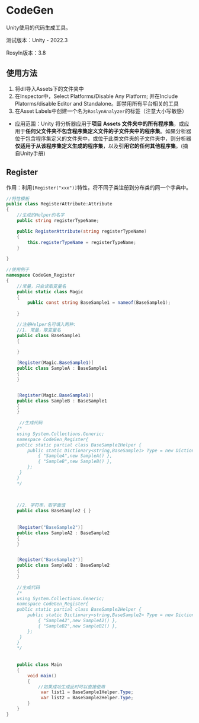 # CodeGen
 Unity使用的代码生成工具。

测试版本：Unity - 2022.3 

Rosyln版本：3.8



## 使用方法

1. 将dll导入Assets下的文件夹中
2. 在Inspector中，Select Platforms/Disable Any Platform; 并在Include Platorms/disable Editor and Standalone。即禁用所有平台相关的工具
3. 在Asset Labels中创建一个名为`RoslynAnalyzer`的标签（注意大小写敏感）

- 应用范围：Unity 将分析器应用于**项目 Assets 文件夹中的所有程序集**，或应用于**任何父文件夹不包含程序集定义文件的子文件夹中的程序集**。如果分析器位于包含程序集定义的文件夹中，或位于此类文件夹的子文件夹中，则分析器**仅适用于从该程序集定义生成的程序集**，以及**引用它的任何其他程序集**。(摘自Unity手册)

## Register

作用：利用`[Register("xxx")]`特性，将不同子类注册到分布类的同一个字典中。

```csharp
//特性模板
public class RegisterAttribute:Attribute
{
    //生成的Helper的名字
    public string registerTypeName;

    public RegisterAttribute(string registerTypeName)
    {
        this.registerTypeName = registerTypeName;
    }
    
}

```



```csharp
//使用例子
namespace CodeGen_Register
{
    //常量，只会读取变量名
    public static class Magic
    {
        public const string BaseSample1 = nameof(BaseSample1);
        
    }

    //注册Helper名可填入两种:
    //1. 常量，取变量名
    public class BaseSample1
    {
        
    }

    [Register(Magic.BaseSample1)]
    public class SampleA : BaseSample1
    {
    }


    [Register(Magic.BaseSample1)]
    public class SampleB : BaseSample1
    {
    }
    
     //生成代码
    /*
    using System.Collections.Generic;
    namespace CodeGen_Register{
    public static partial class BaseSample1Helper {
        public static Dictionary<string,BaseSample1> Type = new Dictionary<string,BaseSample1>(){
            { "SampleA",new SampleA() },
            { "SampleB",new SampleB() },
        };
     }
    }
    */
    
    

	//2. 字符串，取字面值
    public class BaseSample2 { }
    
    
    [Register("BaseSample2")]
    public class SampleA2 : BaseSample2
    {
    }


    [Register("BaseSample2")]
    public class SampleB2 : BaseSample2
    {
    }
    
    //生成代码
    /*
    using System.Collections.Generic;
    namespace CodeGen_Register{
    public static partial class BaseSample2Helper {
        public static Dictionary<string,BaseSample2> Type = new Dictionary<string,BaseSample2>(){
            { "SampleA2",new SampleA2() },
            { "SampleB2",new SampleB2() },
        };
     }
    }
    */
    
    
    public class Main
    {
        void main()
        {
            //如果成功生成此时可以直接使用
             var list1 = BaseSample1Helper.Type;
             var list2 = BaseSample2Helper.Type;
        }
    }
}
```





